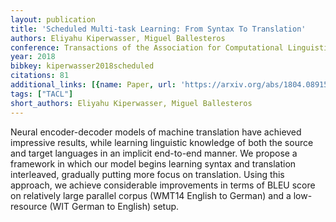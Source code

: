 ```yaml
---
layout: publication
title: 'Scheduled Multi-task Learning: From Syntax To Translation'
authors: Eliyahu Kiperwasser, Miguel Ballesteros
conference: Transactions of the Association for Computational Linguistics
year: 2018
bibkey: kiperwasser2018scheduled
citations: 81
additional_links: [{name: Paper, url: 'https://arxiv.org/abs/1804.08915'}]
tags: ["TACL"]
short_authors: Eliyahu Kiperwasser, Miguel Ballesteros
---
```

Neural encoder-decoder models of machine translation have achieved impressive
results, while learning linguistic knowledge of both the source and target
languages in an implicit end-to-end manner. We propose a framework in which our
model begins learning syntax and translation interleaved, gradually putting
more focus on translation. Using this approach, we achieve considerable
improvements in terms of BLEU score on relatively large parallel corpus (WMT14
English to German) and a low-resource (WIT German to English) setup.